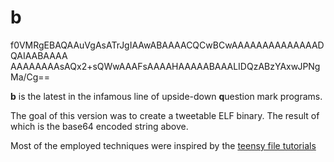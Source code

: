 # b

f0VMRgEBAQAAuVgAsATrJgIAAwABAAAACQCwBCwAAAAAAAAAAAAAADQAIAABAAAA
AAAAAAAAsAQx2+sQWwAAAFsAAAAHAAAAABAAALIDQzABzYAxwJPNgMa/Cg==


**b** is the latest in the infamous line of upside-down **q**uestion mark programs.

The goal of this version was to create a tweetable ELF binary. The result of which is the base64 encoded string above.

Most of the employed techniques were inspired by the [teensy file tutorials](http://www.muppetlabs.com/~breadbox/software/tiny/)
